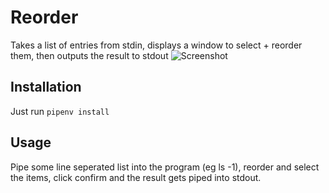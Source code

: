 # Reorder
Takes a list of entries from stdin, displays a window to select + reorder them, then outputs the result to stdout
![Screenshot](https://i.imgur.com/e42dfVL.png)

## Installation
Just run ```pipenv install```

## Usage
Pipe some line seperated list into the program (eg ls -1), reorder and select the items, click confirm and the result gets piped into stdout.
